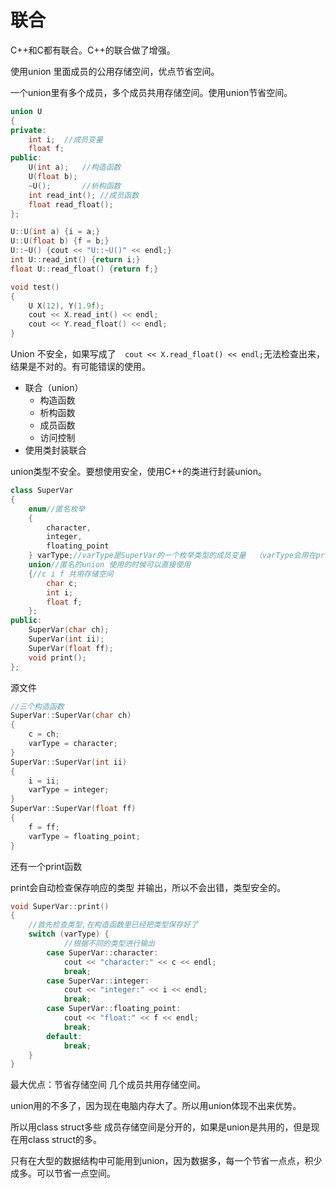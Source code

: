 # 联合

C++和C都有联合。C++的联合做了增强。

使用union 里面成员的公用存储空间，优点节省空间。

一个union里有多个成员，多个成员共用存储空间。使用union节省空间。

```c++
union U
{
private:
    int i;  //成员变量
    float f;
public:
    U(int a);   //构造函数
    U(float b);
    ~U();       //析构函数
    int read_int(); //成员函数
    float read_float();
};
```

```c++
U::U(int a) {i = a;}
U::U(float b) {f = b;}
U::~U() {cout << "U::~U()" << endl;}
int U::read_int() {return i;}
float U::read_float() {return f;}
```

```c++
void test()
{
    U X(12), Y(1.9f);
    cout << X.read_int() << endl;
    cout << Y.read_float() << endl;
}
```

Union 不安全，如果写成了`  cout << X.read_float() << endl;`无法检查出来，结果是不对的。有可能错误的使用。

- 联合（union）
  - 构造函数
  - 析构函数
  - 成员函数
  - 访问控制
- 使用类封装联合

union类型不安全。要想使用安全，使用C++的类进行封装union。

```c++
class SuperVar
{
    enum//匿名枚举
    {
        character,
        integer,
        floating_point
    } varType;//varType是SuperVar的一个枚举类型的成员变量  （varType会用在print函数里，保证类型安全的）
    union//匿名的union 使用的时候可以直接使用
    {//c i f 共用存储空间
        char c;
        int i;
        float f;
    };
public:
    SuperVar(char ch);
    SuperVar(int ii);
    SuperVar(float ff);
    void print();
};
```

源文件

```c++
//三个构造函数
SuperVar::SuperVar(char ch)
{
    c = ch;
    varType = character;
}
SuperVar::SuperVar(int ii)
{
    i = ii;
    varType = integer;
}
SuperVar::SuperVar(float ff)
{
    f = ff;
    varType = floating_point;
}
```

还有一个print函数 

print会自动检查保存响应的类型 并输出，所以不会出错，类型安全的。

```c++
void SuperVar::print()
{
    //首先检查类型,在构造函数里已经把类型保存好了
    switch (varType) {
            //根据不同的类型进行输出
        case SuperVar::character:
            cout << "character:" << c << endl;
            break;
        case SuperVar::integer:
            cout << "integer:" << i << endl;
            break;
        case SuperVar::floating_point:
            cout << "float:" << f << endl;
            break;
        default:
            break;
    }
}
```

最大优点：节省存储空间 几个成员共用存储空间。

union用的不多了，因为现在电脑内存大了。所以用union体现不出来优势。

所以用class struct多些 成员存储空间是分开的，如果是union是共用的，但是现在用class struct的多。

只有在大型的数据结构中可能用到union，因为数据多，每一个节省一点点，积少成多。可以节省一点空间。